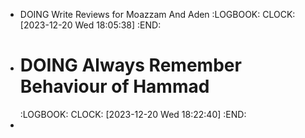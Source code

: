 - DOING Write Reviews for Moazzam And Aden
  :LOGBOOK:
  CLOCK: [2023-12-20 Wed 18:05:38]
  :END:
- # DOING Always Remember Behaviour of Hammad
  :LOGBOOK:
  CLOCK: [2023-12-20 Wed 18:22:40]
  :END:
-